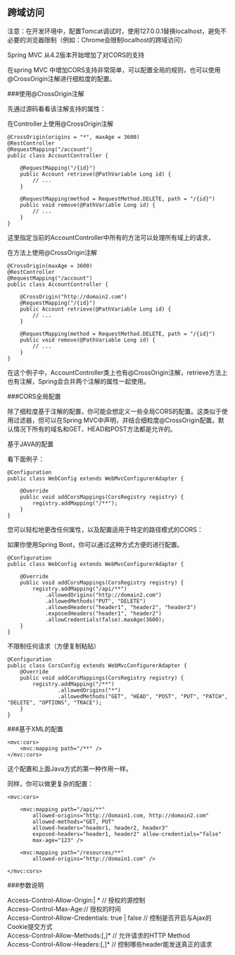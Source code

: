 ## 跨域访问

注意：在开发环境中，配置Tomcat调试时，使用127.0.0.1替换localhost，避免不必要的浏览器限制（例如：Chrome会限制localhost的跨域访问）

Spring MVC 从4.2版本开始增加了对CORS的支持

在spring MVC 中增加CORS支持非常简单，可以配置全局的规则，也可以使用@CrossOrigin注解进行细粒度的配置。

###使用@CrossOrigin注解

先通过源码看看该注解支持的属性：

在Controller上使用@CrossOrigin注解

```
@CrossOrigin(origins = "*", maxAge = 3600)
@RestController
@RequestMapping("/account")
public class AccountController {

    @RequestMapping("/{id}")
    public Account retrieve(@PathVariable Long id) {
        // ...
    }

    @RequestMapping(method = RequestMethod.DELETE, path = "/{id}")
    public void remove(@PathVariable Long id) {
        // ...
    }
}
```
这里指定当前的AccountController中所有的方法可以处理所有域上的请求，

在方法上使用@CrossOrigin注解
```
@CrossOrigin(maxAge = 3600)
@RestController
@RequestMapping("/account")
public class AccountController {

    @CrossOrigin("http://domain2.com")
    @RequestMapping("/{id}")
    public Account retrieve(@PathVariable Long id) {
        // ...
    }

    @RequestMapping(method = RequestMethod.DELETE, path = "/{id}")
    public void remove(@PathVariable Long id) {
        // ...
    }
}
```
在这个例子中，AccountController类上也有@CrossOrigin注解，retrieve方法上也有注解，Spring会合并两个注解的属性一起使用。

###CORS全局配置

除了细粒度基于注解的配置，你可能会想定义一些全局CORS的配置。这类似于使用过滤器，但可以在Spring MVC中声明，并结合细粒度@CrossOrigin配置。默认情况下所有的域名和GET、HEAD和POST方法都是允许的。

基于JAVA的配置

看下面例子：
```
@Configuration
public class WebConfig extends WebMvcConfigurerAdapter {

    @Override
    public void addCorsMappings(CorsRegistry registry) {
        registry.addMapping("/**");
    }
}
```
您可以轻松地更改任何属性，以及配置适用于特定的路径模式的CORS：

如果你使用Spring Boot，你可以通过这种方式方便的进行配置。
```
@Configuration
public class WebConfig extends WebMvcConfigurerAdapter {

    @Override
    public void addCorsMappings(CorsRegistry registry) {
        registry.addMapping("/api/**")
            .allowedOrigins("http://domain2.com")
            .allowedMethods("PUT", "DELETE")
            .allowedHeaders("header1", "header2", "header3")
            .exposedHeaders("header1", "header2")
            .allowCredentials(false).maxAge(3600);
    }
}
```
不限制任何请求（方便复制粘贴）
```
@Configuration
public class CorsConfig extends WebMvcConfigurerAdapter {
    @Override
    public void addCorsMappings(CorsRegistry registry) {
        registry.addMapping("/**")
                .allowedOrigins("*")
                .allowedMethods("GET", "HEAD", "POST", "PUT", "PATCH", "DELETE", "OPTIONS", "TRACE");
    }
}
```

###基于XML的配置
```
<mvc:cors>
    <mvc:mapping path="/**" />
</mvc:cors>
```
这个配置和上面Java方式的第一种作用一样。

同样，你可以做更复杂的配置：
```
<mvc:cors>

    <mvc:mapping path="/api/**"
        allowed-origins="http://domain1.com, http://domain2.com"
        allowed-methods="GET, PUT"
        allowed-headers="header1, header2, header3"
        exposed-headers="header1, header2" allow-credentials="false"
        max-age="123" />

    <mvc:mapping path="/resources/**"
        allowed-origins="http://domain1.com" />

</mvc:cors>
```

###参数说明

Access-Control-Allow-Origin:| * // 授权的源控制    
Access-Control-Max-Age:// 授权的时间  
Access-Control-Allow-Credentials: true | false // 控制是否开启与Ajax的Cookie提交方式  
Access-Control-Allow-Methods:[,]* // 允许请求的HTTP Method  
Access-Control-Allow-Headers:[,]* // 控制哪些header能发送真正的请求    